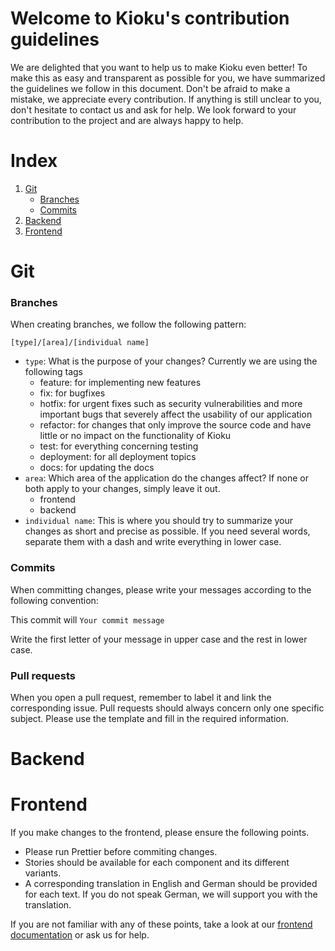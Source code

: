 # Welcome to Kioku's contribution guidelines

We are delighted that you want to help us to make Kioku even better! To make this as easy and transparent as possible for you, we have summarized the guidelines we follow in this document. Don't be afraid to make a mistake, we appreciate every contribution. If anything is still unclear to you, don't hesitate to contact us and ask for help. We look forward to your contribution to the project and are always happy to help.

# Index

1. [Git](#git)
   - [Branches](#branches)
   - [Commits](#commits)
2. [Backend](#backend)
3. [Frontend](#frontend)

# Git

### Branches

When creating branches, we follow the following pattern:

`[type]/[area]/[individual name]`

- `type`: What is the purpose of your changes? Currently we are using the following tags
  - feature: for implementing new features
  - fix: for bugfixes
  - hotfix: for urgent fixes such as security vulnerabilities and more important bugs that severely affect the usability of our application
  - refactor: for changes that only improve the source code and have little or no impact on the functionality of Kioku
  - test: for everything concerning testing
  - deployment: for all deployment topics
  - docs: for updating the docs
- `area`: Which area of the application do the changes affect? If none or both apply to your changes, simply leave it out.
  - frontend
  - backend
- `individual name`: This is where you should try to summarize your changes as short and precise as possible. If you need several words, separate them with a dash and write everything in lower case.

### Commits

When committing changes, please write your messages according to the following convention:

This commit will `Your commit message`

Write the first letter of your message in upper case and the rest in lower case.

### Pull requests

When you open a pull request, remember to label it and link the corresponding issue. Pull requests should always concern only one specific subject. Please use the template and fill in the required information.

# Backend

# Frontend

If you make changes to the frontend, please ensure the following points.

- Please run Prettier before commiting changes.
- Stories should be available for each component and its different variants.
- A corresponding translation in English and German should be provided for each text. If you do not speak German, we will support you with the translation.

If you are not familiar with any of these points, take a look at our [frontend documentation](./docs/frontend_development.md) or ask us for help.
